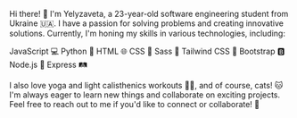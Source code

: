 Hi there! 👋
I'm Yelyzaveta, a 23-year-old software engineering student from Ukraine 🇺🇦. 
I have a passion for solving problems and creating innovative solutions. 
Currently, I'm honing my skills in various technologies, including:

JavaScript 💻
Python 🐍
HTML 🌐
CSS 🎨
Sass 💅
Tailwind CSS 🌈
Bootstrap 🅱️
Node.js 🚀
Express 🛤️

I also love yoga and light calisthenics workouts 🧘‍♀️, and of course, cats! 🐱 
I'm always eager to learn new things and collaborate on exciting projects. 
Feel free to reach out to me if you'd like to connect or collaborate! 🚀


